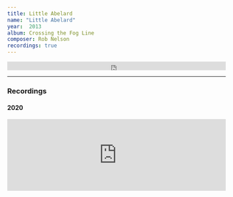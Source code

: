 ```yaml
---
title: Little Abelard
name: "Little Abelard"
year:  2013
album: Crossing the Fog Line
composer: Rob Nelson
recordings: true
---
```


<iframe width="100%" height="20" scrolling="no" frameborder="no" allow="autoplay" src="https://w.soundcloud.com/player/?url=https%3A//api.soundcloud.com/tracks/714210718&color=%23ff5500&inverse=false&auto_play=false&show_user=true"></iframe>
<hr/>
<h3>Recordings</h3>

<h4>2020</h4>

<iframe width="100%" height="166" scrolling="no" frameborder="no" allow="autoplay" src="https://w.soundcloud.com/player/?url=https%3A//api.soundcloud.com/tracks/714210718&color=%23ff5500&auto_play=false&hide_related=false&show_comments=true&show_user=true&show_reposts=false&show_teaser=true"></iframe>
